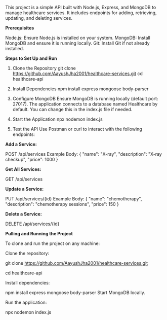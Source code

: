 This project is a simple API built with Node.js, Express, and MongoDB to manage healthcare services. It includes endpoints for adding, retrieving, updating, and deleting services.

**Prerequisites**

Node.js: Ensure Node.js is installed on your system.
MongoDB: Install MongoDB and ensure it is running locally.
Git: Install Git if not already installed.

**Steps to Set Up and Run**

1. Clone the Repository
git clone https://github.com/AayushJha2001/healthcare-services.git
cd healthcare-api

2. Install Dependencies
npm install express mongoose body-parser

3. Configure MongoDB
Ensure MongoDB is running locally (default port: 27017).
The application connects to a database named Healthcare by default. You can change this in the index.js file if needed.

4. Start the Application
npx nodemon index.js

5. Test the API
Use Postman or curl to interact with the following endpoints:

**Add a Service:**

POST /api/services
Example Body:
{
  "name": "X-ray",
  "description": "X-ray checkup",
  "price": 1000
}

**Get All Services:**

GET /api/services

**Update a Service:**

PUT /api/services/{id}
Example Body:
{
  "name": "chemotherapy",
  "description": "chemotherapy sessions",
  "price": 150
}

**Delete a Service:**

DELETE /api/services/{id}


**Pulling and Running the Project**

To clone and run the project on any machine:

Clone the repository:

git clone https://github.com/AayushJha2001/healthcare-services.git

cd healthcare-api

Install dependencies:

npm install express mongoose body-parser
Start MongoDB locally.

Run the application:

npx nodemon index.js
